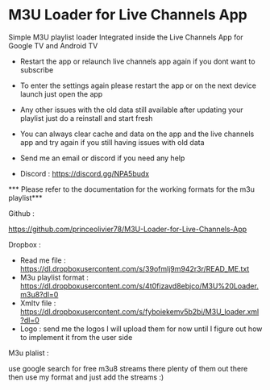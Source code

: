# M3U Loader for Live Channels App
 Simple M3U playlist loader Integrated inside the Live Channels App for Google TV and Android TV



* Restart the app or relaunch live channels app again if you dont want to subscribe 

* To enter the settings again please restart the app or on the next device launch just open the app 

* Any other issues with the old data still available after updating your playlist just do a reinstall and start fresh 

* You can always clear cache and data on the app and the live channels app and try again if you still having issues with old data

* Send me an email or discord if you need any help 

* Discord : https://discord.gg/NPA5budx


*** Please refer to the documentation for the working formats for the m3u playlist***

Github :

https://github.com/princeolivier78/M3U-Loader-for-Live-Channels-App

Dropbox :

* Read me file :
https://dl.dropboxusercontent.com/s/39ofmlj9m942r3r/READ_ME.txt
* M3u playlist format :
https://dl.dropboxusercontent.com/s/4t0fizavd8ebjco/M3U%20Loader.m3u8?dl=0
* Xmltv file :
https://dl.dropboxusercontent.com/s/fyboiekemv5b2bi/M3U_loader.xml?dl=0
* Logo :
send me the logos I will upload them for now until I figure out how to implement it from the user side


M3u plalist :

use google search for free m3u8 streams there plenty of them out there then use my format and just add the streams :)





